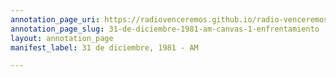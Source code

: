 ```yaml
---
annotation_page_uri: https://radiovenceremos.github.io/radio-venceremos-espanol/annotations/31-de-diciembre-1981-am-canvas-1-enfrentamiento.json
annotation_page_slug: 31-de-diciembre-1981-am-canvas-1-enfrentamiento
layout: annotation_page
manifest_label: 31 de diciembre, 1981 - AM

---
```

